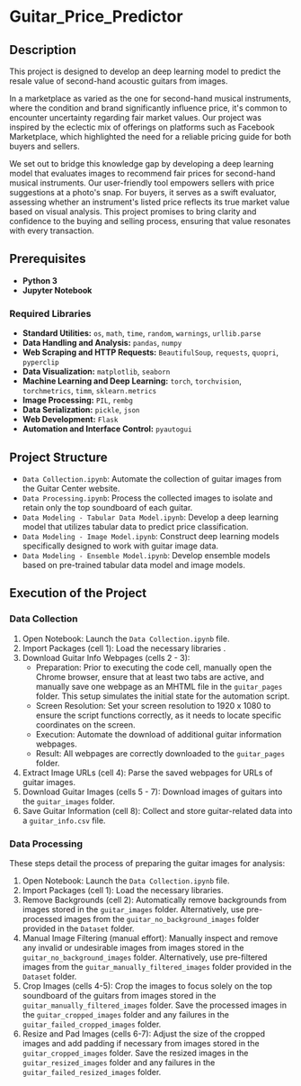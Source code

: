 # Guitar_Price_Predictor

## Description
This project is designed to develop an deep learning model to predict the resale value of second-hand acoustic guitars from images.

In a marketplace as varied as the one for second-hand musical instruments, where the condition and brand significantly influence price, it's common to encounter uncertainty regarding fair market values. Our project was inspired by the eclectic mix of offerings on platforms such as Facebook Marketplace, which highlighted the need for a reliable pricing guide for both buyers and sellers.

We set out to bridge this knowledge gap by developing a deep learning model that evaluates images to recommend fair prices for second-hand musical instruments. Our user-friendly tool empowers sellers with price suggestions at a photo's snap. For buyers, it serves as a swift evaluator, assessing whether an instrument's listed price reflects its true market value based on visual analysis. This project promises to bring clarity and confidence to the buying and selling process, ensuring that value resonates with every transaction.

## Prerequisites
- **Python 3**
- **Jupyter Notebook**

### Required Libraries
- **Standard Utilities:** `os`, `math`, `time`, `random`, `warnings`, `urllib.parse`
- **Data Handling and Analysis:** `pandas`, `numpy`
- **Web Scraping and HTTP Requests:** `BeautifulSoup`, `requests`, `quopri`, `pyperclip`
- **Data Visualization:** `matplotlib`, `seaborn`
- **Machine Learning and Deep Learning:** `torch`, `torchvision`, `torchmetrics`, `timm`, `sklearn.metrics`
- **Image Processing:** `PIL`, `rembg`
- **Data Serialization:** `pickle`, `json`
- **Web Development:** `Flask`
- **Automation and Interface Control:** `pyautogui`

## Project Structure
- `Data Collection.ipynb`: Automate the collection of guitar images from the Guitar Center website.
- `Data Processing.ipynb`: Process the collected images to isolate and retain only the top soundboard of each guitar.
- `Data Modeling - Tabular Data Model.ipynb`: Develop a deep learning model that utilizes tabular data to predict price classification.
- `Data Modeling - Image Model.ipynb`: Construct deep learning models specifically designed to work with guitar image data.
- `Data Modeling - Ensemble Model.ipynb`: Develop ensemble models based on pre-trained tabular data model and image models.

## Execution of the Project
### Data Collection
1. Open Notebook: Launch the `Data Collection.ipynb` file.
2. Import Packages (cell 1): Load the necessary libraries .
3. Download Guitar Info Webpages (cells 2 - 3): 
   - Preparation: Prior to executing the code cell, manually open the Chrome browser, ensure that at least two tabs are active, and manually save one webpage as an MHTML file in the `guitar_pages` folder. This setup simulates the initial state for the automation script.
   - Screen Resolution: Set your screen resolution to 1920 x 1080 to ensure the script functions correctly, as it needs to locate specific coordinates on the screen.
   - Execution: Automate the download of additional guitar information webpages.
   - Result: All webpages are correctly downloaded to the `guitar_pages` folder.
4. Extract Image URLs (cell 4): Parse the saved webpages for URLs of guitar images.
5. Download Guitar Images (cells 5 - 7): Download images of guitars into the `guitar_images` folder.
6. Save Guitar Information (cell 8): Collect and store guitar-related data into a `guitar_info.csv` file.

### Data Processing
These steps detail the process of preparing the guitar images for analysis:
1. Open Notebook: Launch the `Data Collection.ipynb` file.
2. Import Packages (cell 1): Load the necessary libraries.
3. Remove Backgrounds (cell 2): Automatically remove backgrounds from images stored in the `guitar_images` folder. Alternatively, use pre-processed images from the `guitar_no_background_images` folder provided in the `Dataset` folder.
4. Manual Image Filtering (manual effort): Manually inspect and remove any invalid or undesirable images from images stored in the `guitar_no_background_images` folder. Alternatively, use pre-filtered images from the `guitar_manually_filtered_images` folder provided in the `Dataset` folder.
5. Crop Images (cells 4-5): Crop the images to focus solely on the top soundboard of the guitars from images stored in the `guitar_manually_filtered_images` folder. Save the processed images in the `guitar_cropped_images` folder and any failures in the `guitar_failed_cropped_images` folder.
6. Resize and Pad Images (cells 6-7): Adjust the size of the cropped images and add padding if necessary from images stored in the `guitar_cropped_images` folder. Save the resized images in the `guitar_resized_images` folder and any failures in the `guitar_failed_resized_images` folder.



